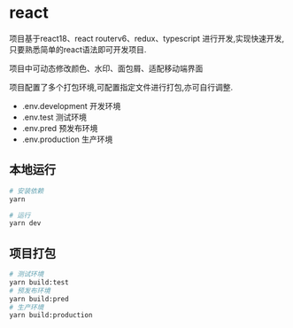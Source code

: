 
# react 

项目基于react18、react routerv6、redux、typescript 进行开发,实现快速开发,只要熟悉简单的react语法即可开发项目.

项目中可动态修改颜色、水印、面包屑、适配移动端界面

项目配置了多个打包环境,可配置指定文件进行打包,亦可自行调整.

- .env.development 开发环境
- .env.test 测试环境
- .env.pred 预发布环境
- .env.production 生产环境

## 本地运行

```bash
# 安装依赖
yarn

# 运行
yarn dev
```

## 项目打包

```bash
# 测试环境
yarn build:test
# 预发布环境
yarn build:pred
# 生产环境
yarn build:production
```
